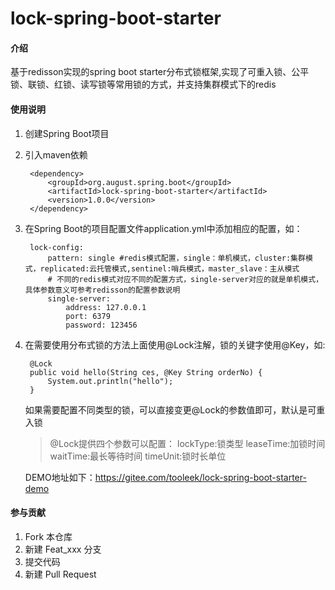 # lock-spring-boot-starter

#### 介绍
基于redisson实现的spring boot starter分布式锁框架,实现了可重入锁、公平锁、联锁、红锁、读写锁等常用锁的方式，并支持集群模式下的redis

#### 使用说明

1. 创建Spring Boot项目
2. 引入maven依赖
   ```  
    <dependency>
        <groupId>org.august.spring.boot</groupId>
        <artifactId>lock-spring-boot-starter</artifactId>
        <version>1.0.0</version>
    </dependency>
   ```
3. 在Spring Boot的项目配置文件application.yml中添加相应的配置，如：
   ```
    lock-config: 
        pattern: single #redis模式配置，single：单机模式，cluster:集群模式，replicated:云托管模式,sentinel:哨兵模式，master_slave：主从模式
        # 不同的redis模式对应不同的配置方式，single-server对应的就是单机模式，具体参数意义可参考redisson的配置参数说明
        single-server: 
            address: 127.0.0.1
            port: 6379
            password: 123456
   ```
4. 在需要使用分布式锁的方法上面使用@Lock注解，锁的关键字使用@Key，如:
   ```
    @Lock
	public void hello(String ces, @Key String orderNo) {
		System.out.println("hello");
	}
   ```
   如果需要配置不同类型的锁，可以直接变更@Lock的参数值即可，默认是可重入锁
   > @Lock提供四个参数可以配置：
   > lockType:锁类型
   > leaseTime:加锁时间
   > waitTime:最长等待时间
   > timeUnit:锁时长单位

    DEMO地址如下：https://gitee.com/tooleek/lock-spring-boot-starter-demo
#### 参与贡献

1. Fork 本仓库
2. 新建 Feat_xxx 分支
3. 提交代码
4. 新建 Pull Request